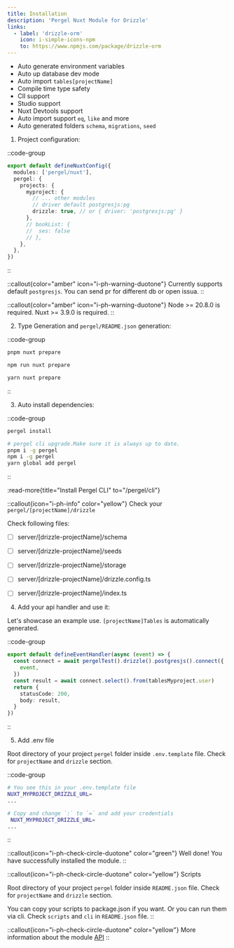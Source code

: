 ```yaml
---
title: Installation
description: 'Pergel Nuxt Module for Drizzle'
links:
  - label: 'drizzle-orm'
    icon: i-simple-icons-npm
    to: https://www.npmjs.com/package/drizzle-orm
---
```


- Auto generate environment variables
- Auto up database dev mode
- Auto import `tables[projectName]`
- Compile time type safety
- ClI support
- Studio support
- Nuxt Devtools support
- Auto import support `eq`, `like` and more
- Auto generated folders `schema`, `migrations`, `seed`


1. Project configuration:


::code-group
```ts [nuxt.config.ts]
export default defineNuxtConfig({
  modules: ['pergel/nuxt'],
  pergel: {
    projects: {
      myproject: {
        // ... other modules
        // driver default postgresjs:pg
        drizzle: true, // or { driver: 'postgresjs:pg' }
      },
      // bookList: {
      //  ses: false
      // },
    },
  },
})
```
::

::callout{color="amber" icon="i-ph-warning-duotone"}
Currently supports default `postgresjs`. You can send pr for different db or open issua.
::

::callout{color="amber" icon="i-ph-warning-duotone"}
Node >= 20.8.0 is required.
Nuxt >= 3.9.0 is required.
::

2. Type Generation and `pergel/README.json` generation:

::code-group
```sh [pnpm]
pnpm nuxt prepare
```
```sh [npm]
npm run nuxt prepare
```
```sh [yarn]
yarn nuxt prepare
```
::

3. Auto install dependencies:

::code-group
```sh [terminal]
pergel install
```
```sh [terminal]
# pergel cli upgrade.Make sure it is always up to date.
pnpm i -g pergel
npm i -g pergel
yarn global add pergel
```
::

:read-more{title="Install Pergel CLI" to="/pergel/cli"}

::callout{icon="i-ph-info" color="yellow"}
Check your `pergel/[projectName]/drizzle`

Check following files:

- [ ] server/[drizzle-projectName]/schema
- [ ] server/[drizzle-projectName]/seeds
- [ ] server/[drizzle-projectName]/storage
- [ ] server/[drizzle-projectName]/drizzle.config.ts
- [ ] server/[drizzle-projectName]/index.ts


4. Add your api handler and use it:

Let's showcase an example use.  `[projectName]Tables` is automatically generated. 

::code-group
```ts [server/api/test.ts]
export default defineEventHandler(async (event) => {
  const connect = await pergelTest().drizzle().postgresjs().connect({
    event,
  })
  const result = await connect.select().from(tablesMyproject.user)
  return {
    statusCode: 200,
    body: result,
  }
})
```
::


5. Add .env file

Root directory of your project `pergel` folder inside `.env.template` file. Check for `projectName` and `drizzle` section.

::code-group
```sh [.env]
# You see this in your .env.template file
NUXT_MYPROJECT_DRIZZLE_URL=
...

# Copy and change `:` to `=` and add your credentials
 NUXT_MYPROJECT_DRIZZLE_URL=
...
```
::

::callout{icon="i-ph-check-circle-duotone" color="green"}
Well done! You have successfully installed the module.
::

::callout{icon="i-ph-check-circle-duotone" color="yellow"}
Scripts

Root directory of your project `pergel` folder inside `README.json` file. Check for `projectName` and `drizzle` section.

You can copy your scripts to package.json if you want. Or you can run them via cli. Check `scripts` and `cli` in `README.json` file.
::

::callout{icon="i-ph-check-circle-duotone" color="yellow"}
 More information about the module [API](./2.api.md)
::


